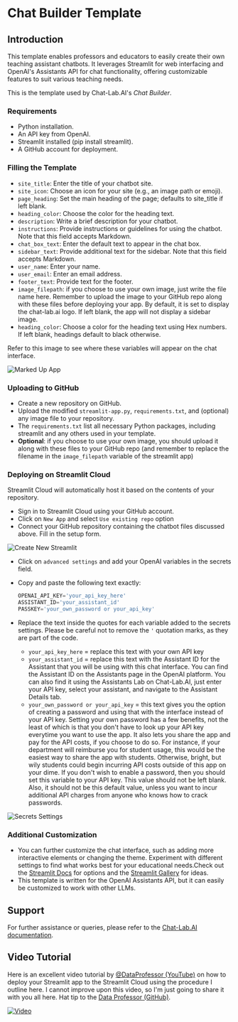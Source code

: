 # Chat Builder Template

## Introduction

This template enables professors and educators to easily create their own teaching assistant chatbots. It leverages Streamlit for web interfacing and OpenAI's Assistants API for chat functionality, offering customizable features to suit various teaching needs.

This is the template used by Chat-Lab.AI's *Chat Builder*.

### Requirements

- Python installation.
- An API key from OpenAI.
- Streamlit installed (pip install streamlit).
- A GitHub account for deployment.

### Filling the Template

- `site_title`: Enter the title of your chatbot site.
- `site_icon`: Choose an icon for your site (e.g., an image path or emoji).
- `page_heading`: Set the main heading of the page; defaults to site_title if left blank.
- `heading_color`: Choose the color for the heading text.
- `description`: Write a brief description for your chatbot.
- `instructions`: Provide instructions or guidelines for using the chatbot. Note that this field accepts Markdown.
- `chat_box_text`: Enter the default text to appear in the chat box.
- `sidebar_text`: Provide additional text for the sidebar. Note that this field accepts Markdown.
- `user_name`: Enter your name.
- `user_email`: Enter an email address.
- `footer_text`: Provide text for the footer.
- `image_filepath`: if you choose to use your own image, just write the file name here. Remember to upload the image to your GitHub repo along with these files before deploying your app. By default, it is set to display the chat-lab.ai logo. If left blank, the app will not display a sidebar image.
- `heading_color`: Choose a color for the heading text using Hex numbers. If left blank, headings default to black otherwise.

Refer to this image to see where these variables will appear on the chat interface.

![Marked Up App](https://chat-builder.nyc3.cdn.digitaloceanspaces.com/app-marked-up.png)

### Uploading to GitHub

- Create a new repository on GitHub.
- Upload the modified `streamlit-app.py`, `requirements.txt`, and (optional) any image file to your repository.
- The `requirements.txt` list all necessary Python packages, including streamlit and any others used in your template.
- **Optional**: if you choose to use your own image, you should upload it along with these files to your GitHub repo (and remember to replace the filename in the `image_filepath` variable of the streamlit app)

### Deploying on Streamlit Cloud

Streamlit Cloud will automatically host it based on the contents of your repository.

- Sign in to Streamlit Cloud using your GitHub account.
- Click on `New App` and select `Use existing repo` option
- Connect your GitHub repository containing the chatbot files discussed above. Fill in the setup form.

![Create New Streamlit](https://chat-builder.nyc3.cdn.digitaloceanspaces.com/streamlit-app-setup.png)

- Click on `advanced settings` and add your OpenAI variables in the secrets field.
- Copy and paste the following text exactly:  

    ```python
    OPENAI_API_KEY='your_api_key_here'
    ASSISTANT_ID='your_assistant_id'
    PASSKEY='your_own_password or your_api_key'
    ```

- Replace the text inside the quotes for each variable added to the secrets settings. Please be careful not to remove the `'` quotation marks, as they are part of the code.

  - `your_api_key_here` = replace this text with your own API key
  - `your_assistant_id` = replace this text with the Assistant ID for the Assistant that you will be using with this chat interface. You can find the Assistant ID on the Assistants page in the OpenAI platform. You can also find it using the Assistants Lab on Chat-Lab.AI, just enter your API key, select your assistant, and navigate to the Assistant Details tab.
  - `your_own_password or your_api_key` = this text gives you the option of creating a password and using that with the interface instead of your API key. Setting your own password has a few benefits, not the least of which is that you don't have to look up your API key everytime you want to use the app. It also lets you share the app and pay for the API costs, if you choose to do so. For instance, if your department will reimburse you for student usage, this would be the easiest way to share the app with students. Otherwise, bright, but wily students could begin incurring API costs outside of this app on your dime. If you don't wish to enable a password, then you should set this variable to your API key. This value should not be left blank. Also, it should not be this default value, unless you want to incur additional API charges from anyone who knows how to crack passwords.

![Secrets Settings](https://chat-builder.nyc3.cdn.digitaloceanspaces.com/streamlit-app-setup-secrets.png)

### Additional Customization

- You can further customize the chat interface, such as adding more interactive elements or changing the theme. Experiment with different settings to find what works best for your educational needs.Check out the [Streamlit Docs](https://docs.streamlit.io/) for options and the [Streamlit Gallery](https://streamlit.io/gallery) for ideas.
- This template is written for the OpenAI Assistants API, but it can easily be customized to work with other LLMs.

## Support

For further assistance or queries, please refer to the [Chat-Lab.AI documentation](https:docs.chat-lab.ai).  

## Video Tutorial

Here is an excellent video tutorial by [@DataProfessor (YouTube)](https://www.youtube.com/channel/UCV8e2g4IWQqK71bbzGDEI4Q) on how to deploy your Streamlit app to the Streamlit Cloud using the procedure I outline here. I cannot improve upon this video, so I'm just going to share it with you all here. Hat tip to the [Data Professor (GitHub)](https://github.com/dataprofessor/).

[![Video](https://img.youtube.com/vi/HKoOBiAaHGg/maxresdefault.jpg)][def]

[def]: https://youtu.be/HKoOBiAaHGg?si=PIk10_1EF9F7gus0
